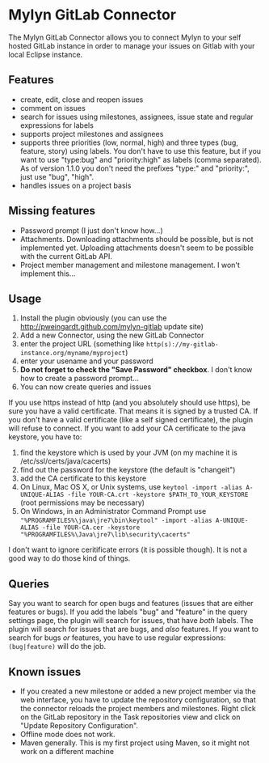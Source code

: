 # Mylyn GitLab Connector


The Mylyn GitLab Connector allows you to connect Mylyn to your self hosted GitLab instance in order to manage your issues on Gitlab with your local Eclipse instance.


## Features

* create, edit, close and reopen issues
* comment on issues
* search for issues using milestones, assignees, issue state and regular expressions for labels
* supports project milestones and assignees
* supports three priorities (low, normal, high) and three types (bug, feature, story) using labels. You don't have to use this feature, but if you want to use "type:bug" and "priority:high" as labels (comma separated). As of version 1.1.0 you don't need the prefixes "type:" and "priority:", just use "bug", "high".
* handles issues on a project basis


## Missing features

* Password prompt (I just don't know how...)
* Attachments. Downloading attachments should be possible, but is not implemented yet. Uploading attachments doesn't seem to be possible with the current GitLab API.
* Project member management and milestone management. I won't implement this...


## Usage

1. Install the plugin obviously (you can use the http://pweingardt.github.com/mylyn-gitlab update site)
2. Add a new Connector, using the new GitLab Connector
  1. enter the project URL (something like `http(s)://my-gitlab-instance.org/myname/myproject`)
  2. enter your usename and your password
  3. **Do not forget to check the "Save Password" checkbox**. I don't know how to create a password prompt...
3. You can now create queries and issues

If you use https instead of http (and you absolutely should use https), be sure you have a valid certificate. That means it is signed by a trusted CA. If you don't have a valid certificate (like a self signed certificate), the plugin will refuse to connect. If you want to add your CA certificate to the java keystore, you have to:

1. find the keystore which is used by your JVM (on my machine it is /etc/ssl/certs/java/cacerts)
2. find out the password for the keystore (the default is "changeit")
3. add the CA certificate to this keystore
  1. On Linux, Mac OS X, or Unix systems, use `keytool -import -alias A-UNIQUE-ALIAS -file YOUR-CA.crt -keystore $PATH_TO_YOUR_KEYSTORE` (root permissions may be necessary)
  2. On Windows, in an Administrator Command Prompt use `"%PROGRAMFILES%\java\jre7\bin\keytool" -import -alias A-UNIQUE-ALIAS -file YOUR-CA.cer -keystore "%PROGRAMFILES%\Java\jre7\lib\security\cacerts"`

I don't want to ignore ceritificate errors (it is possible though). It is not a good way to do those kind of things.

## Queries

Say you want to search for open bugs and features (issues that are either features or bugs). If you add the labels "bug" and "feature" in the query settings page, the plugin will search for issues, that have *both* labels. The plugin will search for issues that are bugs, and *also* features. If you want to search for bugs *or* features, you have to use regular expressions: `(bug|feature)` will do the job.

## Known issues

* If you created a new milestone or added a new project member via the web interface, you have to update the repository configuration, so that the connector reloads the project members and milestones. Right click on the GitLab repository in the Task repositories view and click on "Update Repository Configuration". 
* Offline mode does not work.
* Maven generally. This is my first project using Maven, so it might not work on a different machine
